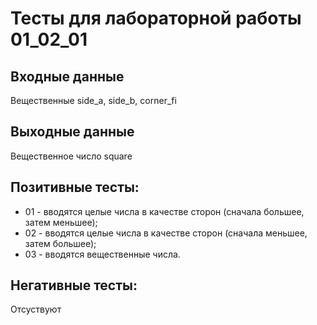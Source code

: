 # Тесты для лабораторной работы 01_02_01
## Входные данные
Вещественные  side_a, side_b, corner_fi
## Выходные данные
Вещественное число square
## Позитивные тесты:
- 01 - вводятся целые числа в качестве сторон (сначала большее, затем меньшее);
- 02 - вводятся целые числа в качестве сторон (сначала меньшее, затем большее);
- 03 - вводятся вещественные числа.
## Негативные тесты:
Отсуствуют
